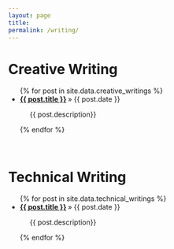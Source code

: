 ```yaml
---
layout: page
title:
permalink: /writing/
---
```

<h1 class="post-title">Creative Writing</h1>

<ul class="posts">
  {% for post in site.data.creative_writings %}
    <li><strong><a href="{{ post.url }}">{{ post.title }}</a> </strong>&raquo; {{ post.date }}</li>
    <p style="margin-left:20px">{{ post.description}} </p>
  {% endfor %}
</ul>

<br />
<h1 class="post-title">Technical Writing</h1>

<ul class="posts">
  {% for post in site.data.technical_writings %}
    <li><strong><a href="{{ post.url }}">{{ post.title }}</a> </strong>&raquo; {{ post.date }}</li>
    <p style="margin-left:20px">{{ post.description}} </p>
  {% endfor %}
</ul>
